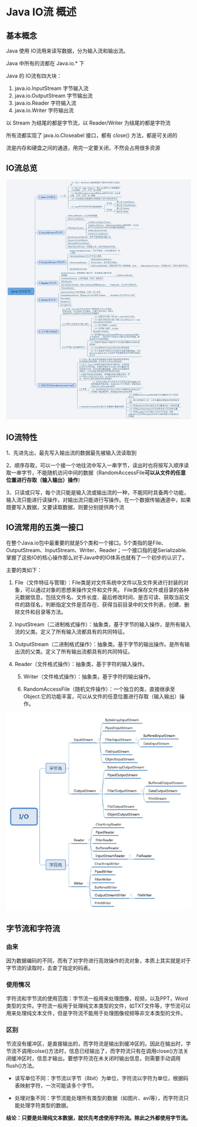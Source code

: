 #  Java IO流 概述

## 基本概念

Java 使用 IO流用来读写数据，分为输入流和输出流。

Java 中所有的流都在 Java.io.* 下

Java 的 IO流有四大块：

1. java.io.InputStream        字节输入流
2. java.io.OutputStream     字节输出流
3. java.io.Reader                字符输入流
4. java.io.Writer                  字符输出流

以 Stream 为结尾的都是字节流，以 Reader/Writer 为结尾的都是字符流

所有流都实现了 java.io.Closeabel 接口，都有 close() 方法，都是可关闭的

流是内存和硬盘之间的通道，用完一定要关闭，不然会占用很多资源

## IO流总览	

![img](../picture/1058428-20191224142538937-2092088348.jpg)	

## IO流特性

1、先进先出，最先写入输出流的数据最先被输入流读取到

2、顺序存取，可以一个接一个地往流中写入一串字节，读出时也将按写入顺序读取一串字节，不能随机访问中间的数据（RandomAccessFile**可以从文件的任意位置进行存取（输入输出）操作**）

3、只读或只写，每个流只能是输入流或输出流的一种，不能同时具备两个功能，输入流只能进行读操作，对输出流只能进行写操作。在一个数据传输通道中，如果既要写入数据，又要读取数据，则要分别提供两个流

## IO流常用的五类一接口

在整个Java.io包中最重要的就是5个类和一个接口。5个类指的是File、OutputStream、InputStream、Writer、Reader；一个接口指的是Serializable.掌握了这些IO的核心操作那么对于Java中的IO体系也就有了一个初步的认识了。

主要的类如下：

1. File（文件特征与管理）：File类是对文件系统中文件以及文件夹进行封装的对象，可以通过对象的思想来操作文件和文件夹。 File类保存文件或目录的各种元数据信息，包括文件名、文件长度、最后修改时间、是否可读、获取当前文件的路径名，判断指定文件是否存在、获得当前目录中的文件列表，创建、删除文件和目录等方法。  

2. InputStream（二进制格式操作）：抽象类，基于字节的输入操作，是所有输入流的父类。定义了所有输入流都具有的共同特征。

3. OutputStream（二进制格式操作）：抽象类。基于字节的输出操作。是所有输出流的父类。定义了所有输出流都具有的共同特征。

4. Reader（文件格式操作）：抽象类，基于字符的输入操作。

   5. Writer（文件格式操作）：抽象类，基于字符的输出操作。

   6. RandomAccessFile（随机文件操作）：一个独立的类，直接继承至Object.它的功能丰富，可以从文件的任意位置进行存取（输入输出）操作。

![img](../picture/1058428-20191224142510049-508348747.png)	

## 字节流和字符流

### 由来

因为数据编码的不同，而有了对字符进行高效操作的流对象，本质上其实就是对于字节流的读取时，去查了指定的码表。

### 使用情况

字符流和字节流的使用范围：字节流一般用来处理图像，视频，以及PPT，Word类型的文件。字符流一般用于处理纯文本类型的文件，如TXT文件等，字节流可以用来处理纯文本文件，但是字符流不能用于处理图像视频等非文本类型的文件。

### 区别

节流没有缓冲区，是直接输出的，而字符流是输出到缓冲区的。因此在输出时，字节流不调用colse()方法时，信息已经输出了，而字符流只有在调用close()方法关闭缓冲区时，信息才输出。要想字符流在未关闭时输出信息，则需要手动调用flush()方法。

- 读写单位不同：字节流以字节（8bit）为单位，字符流以字符为单位，根据码表映射字符，一次可能读多个字节。

- 处理对象不同：字节流能处理所有类型的数据（如图片、avi等），而字符流只能处理字符类型的数据。

**结论：只要是处理纯文本数据，就优先考虑使用字符流。除此之外都使用字节流。**


